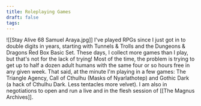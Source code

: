 ```yaml
---
title: Roleplaying Games
draft: false
tags:
---
```

![[Stay Alive 68 Samuel Araya.jpg]]
I've played RPGs since I just got in to double digits in years, starting with Tunnels & Trolls and the Dungeons & Dragons Red Box Basic Set.
These days, I collect more games than I play, but that's not for the lack of trying! Most of the time, the problem is trying to get up to half a dozen adult humans with the same four or so hours free in any given week. That said, at the minute I'm playing in a few games: The Triangle Agency, Call of Cthulhu (Masks of Nyarlathotep) and Gothic Dark (a hack of Cthulhu Dark. Less tentacles more velvet). I am also in negotiations to open and run a live and in the flesh session of [[The Magnus Archives]].